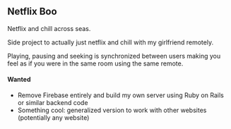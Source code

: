 Netflix Boo
------------------------------
Netflix and chill across seas.

Side project to actually just netflix and chill with my girlfriend remotely.

Playing, pausing and seeking is synchronized between users making you feel as if you were in the same room using the same remote.

#### Wanted
- Remove Firebase entirely and build my own server using Ruby on Rails or similar backend code
- Something cool: generalized version to work with other websites (potentially any website)
